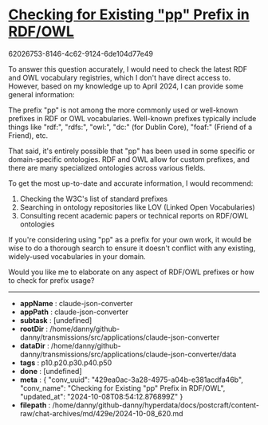 # [Checking for Existing "pp" Prefix in RDF/OWL](https://claude.ai/chat/429ea0ac-3a28-4975-a04b-e381acdfa46b)

62026753-8146-4c62-9124-6de104d77e49

 To answer this question accurately, I would need to check the latest RDF and OWL vocabulary registries, which I don't have direct access to. However, based on my knowledge up to April 2024, I can provide some general information:

The prefix "pp" is not among the more commonly used or well-known prefixes in RDF or OWL vocabularies. Well-known prefixes typically include things like "rdf:", "rdfs:", "owl:", "dc:" (for Dublin Core), "foaf:" (Friend of a Friend), etc.

That said, it's entirely possible that "pp" has been used in some specific or domain-specific ontologies. RDF and OWL allow for custom prefixes, and there are many specialized ontologies across various fields.

To get the most up-to-date and accurate information, I would recommend:

1. Checking the W3C's list of standard prefixes
2. Searching in ontology repositories like LOV (Linked Open Vocabularies)
3. Consulting recent academic papers or technical reports on RDF/OWL ontologies

If you're considering using "pp" as a prefix for your own work, it would be wise to do a thorough search to ensure it doesn't conflict with any existing, widely-used vocabularies in your domain.

Would you like me to elaborate on any aspect of RDF/OWL prefixes or how to check for prefix usage?

---

* **appName** : claude-json-converter
* **appPath** : claude-json-converter
* **subtask** : [undefined]
* **rootDir** : /home/danny/github-danny/transmissions/src/applications/claude-json-converter
* **dataDir** : /home/danny/github-danny/transmissions/src/applications/claude-json-converter/data
* **tags** : p10.p20.p30.p40.p50
* **done** : [undefined]
* **meta** : {
  "conv_uuid": "429ea0ac-3a28-4975-a04b-e381acdfa46b",
  "conv_name": "Checking for Existing \"pp\" Prefix in RDF/OWL",
  "updated_at": "2024-10-08T08:54:12.876899Z"
}
* **filepath** : /home/danny/github-danny/hyperdata/docs/postcraft/content-raw/chat-archives/md/429e/2024-10-08_620.md
